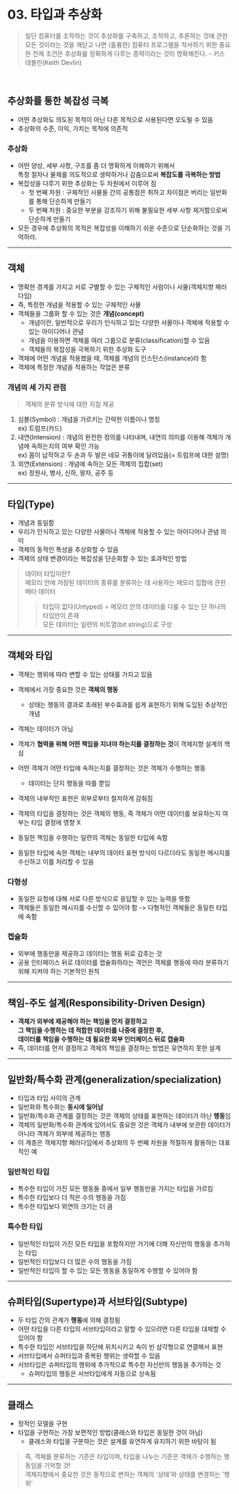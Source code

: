 # 03. 타입과 추상화

> 일단 컴퓨터를 조작하는 것이 추상화를 구축하고, 조작하고, 추론하는 것에 관한 모든 것이라는 것을 깨닫고 나면 
> (훌륭한) 컴퓨터 프로그램을 작서하기 위한 중요한 전제 조건은 추상화를 정확하게 다루는 증력이라는 것이 명확해진다.
> \- 키스 데블린(Keith Devlin)
<br/>

## 추상화를 통한 복잡성 극복

- 어떤 추상화도 의도된 목적이 아닌 다른 목적으로 사용된다면 오도될 수 있음
- 추상화의 수준, 이익, 가치는 목적에 의존적

### 추상화

- 어떤 양상, 세부 사항, 구조를 좀 더 명확하게 이해하기 위해서 <br/> 특정 절차나 물체를 의도적으로 생략하거나 감춤으로써 **복잡도를 극복하는 방법**
- 복잡성을 다루기 위한 추상화는 두 차원에서 이루어 짐
  - 첫 번째 차원 : 구체적인 사물들 간의 공통점은 취하고 차이점은 버리는 일반화를 통해 단순하게 만들기
  - 두 번째 차원 : 중요한 부분을 강조하기 위해 불필요한 세부 사항 제거함으로써 단순하게 만들기
- 모든 경우에 추상화의 목적은 복잡성을 이해하기 쉬운 수준으로 단순화하는 것을 기억하라.
<hr>

## 객체
- 명확한 경계를 가지고 서로 구별할 수 있는 구체적인 사람이나 사물(객체지향 패러다임)
- 즉, 특정한 개념을 적용할 수 있는 구체적인 사물
- 객체들을 그룹화 할 수 있는 것은 **개념(concept)**
  - 개념이란, 일반적으로 우리가 인식하고 있는 다양한 사물이나 객체에 적용할 수 있는 아이디어나 관념
  - 개념을 이용하면 객체를 여러 그룹으로 분류(classification)할 수 있음
  - 객체들의 복잡성을 극복하기 위한 추상화 도구
- 객체에 어떤 개념을 적용했을 때, 객체를 개념의 인스턴스(instance)라 함
- 객체에 특정한 개념을 적용하는 작업은 분류


### 개념의 세 가지 관점
> 객체의 분류 방식에 대한 지침 제공
1. 심볼(Symbol) : 개념을 가르키는 간략한 이름이나 명칭 <br/> ex) 트럼프(카드)
2. 내연(Intension) : 개념의 완전한 정의를 나타내며, 내연의 의미를 이용해 객체가 개념에 속하는지의 여부 확인 가능<br/> ex) 몸이 납작하고 두 손과 두 발은 네모 귀퉁이에 달려있음(= 트럼프에 대한 설명)
3. 외연(Extension) : 개념에 속하는 모든 객체의 집합(set) <br/> ex) 정원사, 병사, 신하, 왕자, 공주 등

<hr>


## 타입(Type)
- 개념과 동일함
- 우리가 인식하고 있는 다양한 사물이나 객체에 적용할 수 있는 아이디어나 관념 의미
- 객체의 동적인 특성을 추상화할 수 있음
- 객체의 상태 변경이라는 복잡성을 단순화할 수 있는 효과적인 방법


> 데이터 타입이란? <br/>
> 메모리 안에 저장된 데이터의 종류를 분류하는 데 사용하는 메모리 집합에 관한 메타 데이터
>> 타입이 없다(Untyped) =  메모리 안의 데이터를 다룰 수 있는 단 하나의 타입만이 존재 <br/>
>> 모든 데이터는 일련의 비트열(bit string)으로 구성


<hr>

## 객체와 타입
- 객체는 행위에 따라 변할 수 있는 상태를 가지고 있음
- 객체에서 가장 중요한 것은 **객체의 행동**
  - 상태는 행동의 결과로 초래된 부수효과를 쉽게 표현하기 위해 도입된 추상적인 개념
- 객체는 데이터가 아님
- 객체가 **협력을 위해 어떤 책임을 지녀야 하는지를 결정하는 것**이 객체지향 설계의 핵심
- 어떤 객체가 어떤 타입에 속하는지를 결정하는 것은 객체가 수행하는 행동
  - 데이터는 단지 행동을 따를 뿐임
- 객체의 내부적인 표현은 외부로부터 철저하게 감춰짐
- 객체의 타입을 결정하는 것은 객체의 행동, 즉 객체가 어떤 데이터를 보유하는지 여부는 타입 결정에 영향 X

- 동일한 책임을 수행하는 일련의 객체는 동일한 타입에 속함
- 동일한 타입에 속한 객체는 내부의 데이터 표현 방식이 다르더라도 동일한 메시지를 수신하고 이를 처리할 수 있음

### 다형성
- 동일한 요청에 대해 서로 다른 방식으로 응답할 수 있는 능력을 뜻함
- 객체들은 동일한 메시지를 수신할 수 있어야 함 -> 다형적인 객체들은 동일한 타입에 속함


### 켑슐화
- 외부에 행동만을 제공하고 데이터는 행동 뒤로 감추는 것
- 공용 인터페이스 뒤로 데이터를 캡슐화하라는 격언은 객체를 행동에 따라 분류하기 위해 지켜야 하는 기본적인 원칙

<hr>

## 책임-주도 설계(Responsibility-Driven Design)
- **객체가 외부에 제공해야 하는 책임을 먼저 결정하고 <br/> 그 책임을 수행하는 데 적합한 데이터를 나중에 결정한 후, <br/> 데이터를 책임을 수행하는 데 필요한 외부 인터페이스 뒤로 캡슐화**
- 즉, 데이터를 먼저 결정하고 객체의 책임을 결정하는 방법은 유연하지 못한 설계

<hr>

## 일반화/특수화 관계(generalization/specialization)
- 타입과 타입 사이의 관계
- 일반화와 특수화는 **동시에 일어남**
- 일반화/특수화 관계를 결정하는 것은 객체의 상태를 표현하는 데이터가 아닌 **행동**임
- 객체의 일반화/특수화 관계에 있어서도 중요한 것은 객체가 내부에 보관한 데이터가 아니라 객체가 외부에 제공하는 행동
- 이 계층은 객체지향 패러다임에서 추상화의 두 번째 차원을 적절하게 활용하는 대표적인 예

### 일반적인 타입
- 특수한 타입이 가진 모든 행동들 중에서 일부 행동만을 가지는 타입을 가르킴
- 특수한 타입보다 더 적은 수의 행동을 가짐
- 특수한 타입보다 외연의 크기는 더 큼

### 특수한 타입
- 일반적인 타입이 가진 모든 타입을 포함하지만 거기에 더해 자신만의 행동을 추가하는 타입
- 일반적인 타입보다 더 많은 수의 행동을 가짐
- 일반적인 타입이 할 수 있는 모든 행동을 동일하게 수행할 수 있어야 함

<hr>

## 슈퍼타입(Supertype)과 서브타입(Subtype)
- 두 타입 간의 관계가 **행동**에 의해 결정됨
- 어떤 타입을 다른 타입의 서브타입이라고 말할 수 있으려면 다른 타입을 대체할 수 있어야 함
- 특수한 타입인 서브타입을 하단에 위치시키고 속이 빈 삼각형으로 연결해서 표현
- 서브타입에서 슈퍼타입과 중복된 행위는 생락할 수 있음
- 서브타입은 슈퍼타입의 행위에 추가적으로 특수한 자신만의 행동을 추가하는 것
  - 슈퍼타입의 행동은 서브타입에게 자동으로 상속됨 

<hr>

## 클래스
- 정적인 모델을 구현
- 타입을 구현하는 가장 보편적인 방법(클래스와 타입은 동일한 것이 아님)
  - 클래스와 타입을 구분하는 것은 설계를 유연하게 유지하기 위한 바탕이 됨



> 즉, 객체를 분류하는 기준은 타입이며, 타입을 나누는 기준은 객체가 수행하는 행동임을 기억할 것!<br/>
> 객체지향에서 중요한 것은 동적으로 변하는 객체의 '상태'와 상태를 변경하는 '행위'
